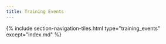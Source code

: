```yaml
---
title: Training Events
---
```



{% include section-navigation-tiles.html type="training_events" except="index.md" %}





